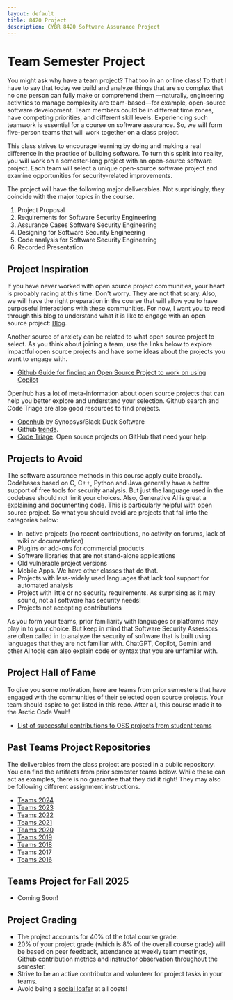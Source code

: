 ```yaml
---
layout: default
title: 8420 Project
description: CYBR 8420 Software Assurance Project
---
```


# Team Semester Project

You might ask why have a team project? That too in an online class! To that I have to say that today we build and analyze things that are so complex that no one person can fully make or comprehend them —naturally, engineering activities to manage complexity are team-based—for example, open-source software development. Team members could be in different time zones, have competing priorities, and different skill levels. Experiencing such teamwork is essential for a course on software assurance. So, we will form five-person teams that will work together on a class project.

This class strives to encourage learning by doing and making a real difference in the practice of building software. To turn this spirit into reality, you will work on a semester-long project with an open-source software project. Each team will select a unique open-source software project and examine opportunities for security-related improvements.

The project will have the following major deliverables. Not surprisingly, they coincide with the major topics in the course.

1. Project Proposal
1. Requirements for Software Security Engineering
1. Assurance Cases Software Security Engineering
1. Designing for Software Security Engineering
1. Code analysis for Software Security Engineering
1. Recorded Presentation

## Project Inspiration
If you have never worked with open source project communities, your heart is probably racing at this time. Don't worry. They are not that scary. Also, we will have the right preparation in the course that will allow you to have purposeful interactions with these communities. For now, I want you to read through this blog to understand what it is like to engage with an open source project: [Blog](https://opensource.guide/how-to-contribute).

Another source of anxiety can be related to what open source project to select. As you think about joining a team, use the links below to explore impactful open source projects and have some ideas about the projects you want to engage with. 

* [Github Guide for finding an Open Source Project to work on using Copilot](https://help.github.com/articles/where-can-i-find-open-source-projects-to-work-on/)  

Openhub has a lot of meta-information about open source projects that can help you better explore and understand your selection. Github search and Code Triage are also good resources to find projects.

* [Openhub](https://www.openhub.net) by Synopsys/Black Duck Software
* Github [trends](https://github.com/trending).
* [Code Triage](https://www.codetriage.com). Open source projects on GitHub that need your help.

## Projects to **Avoid**
The software assurance methods in this course apply quite broadly. Codebases based on C, C++, Python and Java generally have a better support of free tools for security analysis. But just the language used in the codebase should not limit your choices. Also, Generative AI is great a explaining and documenting code. This is particularly helpful with open source project. So what you should avoid are projects that fall into the categories below:
* In-active projects (no recent contributions, no activity on forums, lack of wiki or documentation)
* Plugins or add-ons for commercial products
* Software libraries that are not stand-alone applications
* Old vulnerable project versions
* Mobile Apps. We have other classes that do that.
* Projects with less-widely used languages that lack tool support for automated analysis
* Project with little or no security requirements. As surprising as it may sound, not all software has security needs!
* Projects not accepting contributions

As you form your teams, prior familiarity with languages or platforms may play in to your choice. But keep in mind that Software Security Assessors are often called in to analyze the security of software that is built using languages that they are not familiar with. ChatGPT, Copilot, Gemini and other AI tools can also explain code or syntax that you are unfamilar with.

## Project Hall of Fame
To give you some motivation, here are teams from prior semesters that have engaged with the communities of their selected open source projects. Your team should aspire to get listed in this repo. After all, this course made it to the Arctic Code Vault!
* [List of successful contributions to OSS projects from student teams](https://robinagandhi.github.io/swa/pages/halloffame.html)  

## Past Teams Project Repositories
The deliverables from the class project are posted in a public repository. You can find the artifacts from prior semester teams below. While these can act as examples, there is no guarantee that they did it right! They may also be following different assignment instructions.

* [Teams 2024](https://robinagandhi.github.io/swa/slides/teams-2024/teams.html)
* [Teams 2023](https://robinagandhi.github.io/swa/slides/teams-2023/teams.html)
* [Teams 2022](https://robinagandhi.github.io/swa/slides/teams-2022/teams.html)
* [Teams 2021](https://robinagandhi.github.io/swa/slides/teams-2021/teams.html)
* [Teams 2020](https://robinagandhi.github.io/swa/slides/teams-2020/teams.html)
* [Teams 2019](https://robinagandhi.github.io/swa/slides/teams-2019/teams.html)
* [Teams 2018](https://robinagandhi.github.io/swa/slides/teams-2018/teams.html)
* [Teams 2017](https://robinagandhi.github.io/swa/slides/teams-2017/teams.html)
* [Teams 2016](https://robinagandhi.github.io/swa/slides/teams-2016/teams.html)

## Teams Project for Fall 2025

* Coming Soon!

## Project Grading
* The project accounts for 40% of the total course grade.
* 20% of your project grade (which is 8% of the overall course grade) will be based on peer feedback, attendance at weekly team meetings, Github contribution metrics and instructor observation throughout the semester.
* Strive to be an active contributor and volunteer for project tasks in your teams. 
* Avoid being a [social loafer](https://www.verywellmind.com/what-is-social-loafing-2795883) at all costs!
